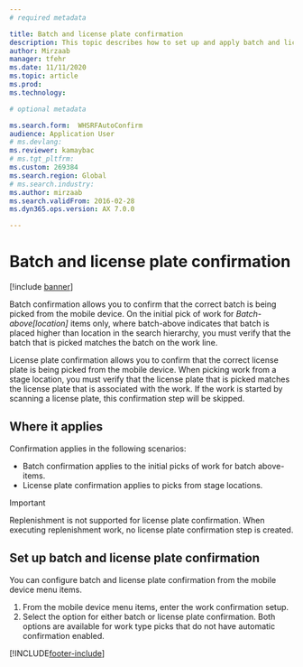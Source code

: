 ```yaml
---
# required metadata

title: Batch and license plate confirmation
description: This topic describes how to set up and apply batch and license plate confirmation from a mobile device.
author: Mirzaab
manager: tfehr
ms.date: 11/11/2020
ms.topic: article
ms.prod: 
ms.technology: 

# optional metadata

ms.search.form:  WHSRFAutoConfirm
audience: Application User
# ms.devlang: 
ms.reviewer: kamaybac
# ms.tgt_pltfrm: 
ms.custom: 269384
ms.search.region: Global
# ms.search.industry: 
ms.author: mirzaab
ms.search.validFrom: 2016-02-28
ms.dyn365.ops.version: AX 7.0.0

---
```


# Batch and license plate confirmation

[!include [banner](../includes/banner.md)]

Batch confirmation allows you to confirm that the correct batch is being picked from the mobile device. On the initial pick of work for *Batch-above\[location\]* items only, where batch-above indicates that batch is placed higher than location in the search hierarchy, you must verify that the batch that is picked matches the batch on the work line.

License plate confirmation allows you to confirm that the correct license plate is being picked from the mobile device. When picking work from a stage location, you must verify that the license plate that is picked matches the license plate that is associated with the work. If the work is started by scanning a license plate, this confirmation step will be skipped.

## Where it applies

Confirmation applies in the following scenarios:

- Batch confirmation applies to the initial picks of work for batch above-items.
- License plate confirmation applies to picks from stage locations.

> [!IMPORTANT]
> Replenishment is not supported for license plate confirmation. When executing replenishment work, no license plate confirmation step is created.

## Set up batch and license plate confirmation

You can configure batch and license plate confirmation from the mobile device menu items.

1. From the mobile device menu items, enter the work confirmation setup.  
1. Select the option for either batch or license plate confirmation. Both options are available for work type picks that do not have automatic confirmation enabled.  


[!INCLUDE[footer-include](../../includes/footer-banner.md)]

